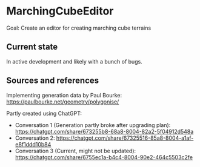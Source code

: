 # MarchingCubeEditor
Goal: Create an editor for creating marching cube terrains

## Current state
In active development and likely with a bunch of bugs.

## Sources and references
Implementing generation data by Paul Bourke: https://paulbourke.net/geometry/polygonise/

Partly created using ChatGPT:
- Conversation 1 (Generation partly broke after upgrading plan): https://chatgpt.com/share/673255b8-68a8-8004-82a2-5f04912d548a
- Conversation 2: https://chatgpt.com/share/67325516-85a8-8004-a1af-e8f1ddd10b84
- Conversation 3 (Current, might not be updated): https://chatgpt.com/share/6755ec1a-b4c4-8004-90e2-464c5503c2fe
